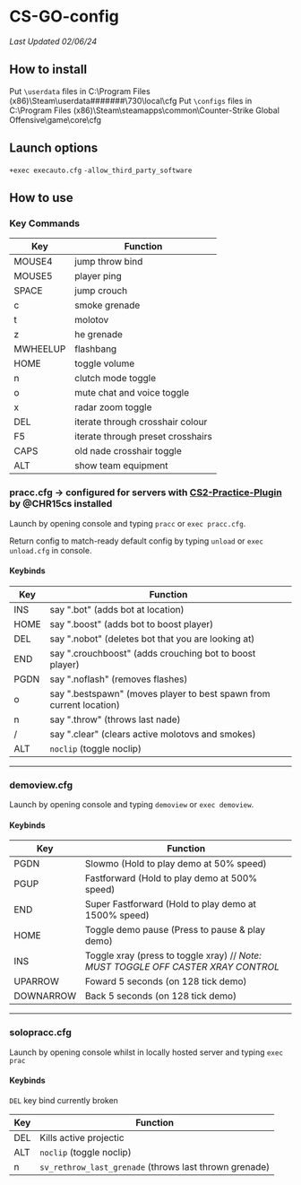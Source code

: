 
#  CS-GO-config

*Last Updated 02/06/24*
## How to install

Put `\userdata` files in  C:\Program Files (x86)\Steam\userdata\#######\730\local\cfg
Put `\configs` files in  C:\Program Files (x86)\Steam\steamapps\common\Counter-Strike Global Offensive\game\core\cfg

## Launch options
`+exec execauto.cfg` `-allow_third_party_software`

## How to use
### Key Commands
|Key|Function   |
| ------------ | ------------ |
| MOUSE4 | jump throw bind |
| MOUSE5 | player ping |
| SPACE | jump crouch |
| c | smoke grenade |
| t | molotov |
| z | he grenade |
| MWHEELUP | flashbang |
| HOME | toggle volume |
| n | clutch mode toggle |
| o | mute chat and voice toggle |
| x | radar zoom toggle |
| DEL | iterate through crosshair colour |
| F5 | iterate through preset crosshairs |
| CAPS | old nade crosshair toggle |
| ALT | show team equipment |

### pracc.cfg -> configured for servers with **[CS2-Practice-Plugin](https://github.com/CHR15cs/CS2-Practice-Plugin)**  by @CHR15cs installed

Launch by opening console and typing `pracc` or `exec pracc.cfg`.

Return config to match-ready default config by typing `unload` or `exec unload.cfg` in console.

#### Keybinds

|Key|Function   |
| ------------ | ------------ |
|  INS | say ".bot" (adds bot at location) |
| HOME  | say ".boost" (adds bot to boost player) |
| DEL | say ".nobot" (deletes bot that you are looking at) |
| END| say ".crouchboost" (adds crouching bot to boost player)  |
| PGDN | say ".noflash" (removes flashes) |
| o| say ".bestspawn" (moves player to best spawn from current location) |
| n | say ".throw" (throws last nade) |
| / | say ".clear" (clears active molotovs and smokes) |
| ALT | `noclip` (toggle noclip) |
------------
### demoview.cfg

Launch by opening console and typing `demoview` or `exec demoview`.

#### Keybinds

|Key|Function   |
| ------------ | ------------ |
| PGDN | Slowmo (Hold to play demo at 50% speed) |
| PGUP | Fastforward (Hold to play demo at 500% speed) |
| END | Super Fastforward (Hold to play demo at 1500% speed) |
| HOME | Toggle demo pause (Press to pause & play demo) |
| INS | Toggle xray (press to toggle xray) // *Note: MUST TOGGLE OFF CASTER XRAY CONTROL* |
| UPARROW | Foward 5 seconds (on 128 tick demo) |
| DOWNARROW | Back 5 seconds (on 128 tick demo) |
------------
### solopracc.cfg

Launch by opening console whilst in locally hosted server and typing `exec prac`

#### Keybinds
`DEL` key bind currently broken

|Key|Function   |
| ------------ | ------------ |
| DEL | Kills active projectic |
| ALT | `noclip` (toggle noclip) |
| n | `sv_rethrow_last_grenade` (throws last thrown grenade) |
